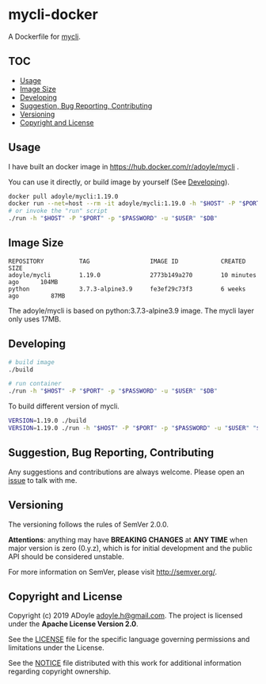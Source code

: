# mycli-docker

A Dockerfile for [mycli][].

## TOC

<!-- MarkdownTOC GFM -->

- [Usage](#usage)
- [Image Size](#image-size)
- [Developing](#developing)
- [Suggestion, Bug Reporting, Contributing](#suggestion-bug-reporting-contributing)
- [Versioning](#versioning)
- [Copyright and License](#copyright-and-license)

<!-- /MarkdownTOC -->

## Usage

I have built an docker image in https://hub.docker.com/r/adoyle/mycli .

You can use it directly, or build image by yourself (See [Developing](#developing)).

```sh
docker pull adoyle/mycli:1.19.0
docker run --net=host --rm -it adoyle/mycli:1.19.0 -h "$HOST" -P "$PORT" -p "$PASSWORD" -u "$USER" "$DB"
# or invoke the "run" script
./run -h "$HOST" -P "$PORT" -p "$PASSWORD" -u "$USER" "$DB"
```

## Image Size

```
REPOSITORY          TAG                 IMAGE ID            CREATED             SIZE
adoyle/mycli        1.19.0              2773b149a270        10 minutes ago      104MB
python              3.7.3-alpine3.9     fe3ef29c73f3        6 weeks ago         87MB
```

The adoyle/mycli is based on python:3.7.3-alpine3.9 image. The mycli layer only uses 17MB.

## Developing

```sh
# build image
./build

# run container
./run -h "$HOST" -P "$PORT" -p "$PASSWORD" -u "$USER" "$DB"
```

To build different version of mycli.

```sh
VERSION=1.19.0 ./build
VERSION=1.19.0 ./run -h "$HOST" -P "$PORT" -p "$PASSWORD" -u "$USER" "$DB"
```

## Suggestion, Bug Reporting, Contributing

Any suggestions and contributions are always welcome. Please open an [issue][] to talk with me.

## Versioning

The versioning follows the rules of SemVer 2.0.0.

**Attentions**: anything may have **BREAKING CHANGES** at **ANY TIME** when major version is zero (0.y.z), which is for initial development and the public API should be considered unstable.

For more information on SemVer, please visit http://semver.org/.

## Copyright and License

Copyright (c) 2019 ADoyle <adoyle.h@gmail.com>. The project is licensed under the **Apache License Version 2.0**.

See the [LICENSE][] file for the specific language governing permissions and limitations under the License.

See the [NOTICE][] file distributed with this work for additional information regarding copyright ownership.


<!-- Links -->

[LICENSE]: ./LICENSE
[NOTICE]: ./NOTICE
[issue]: https://github.com/adoyle-h/mycli-docker/issues
[mycli]: https://github.com/dbcli/mycli

